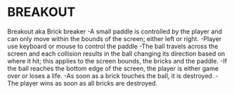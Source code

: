 # BREAKOUT
Breakout aka Brick breaker
-A small paddle is controlled by the player and can only move within the bounds of the screen; either left or right.
-Player use keyboard or mouse to control the paddle
-The ball travels across the screen and each collision results in the ball changing its direction based on where it hit;
this applies to the screen bounds, the bricks and the paddle.
-If the ball reaches the bottom edge of the screen, the player is either game over or loses a life.
-As soon as a brick touches the ball, it is destroyed.
-The player wins as soon as all bricks are destroyed.
